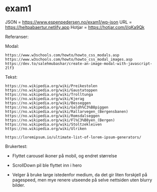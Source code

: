 # exam1

JSON = https://www.espenpedersen.no/exam1/wp-json
URL = https://heltpabaertur.netlify.app
Hotjar = https://hotjar.com/l/qKa9Qk

Referanser:

Modal:

    https://www.w3schools.com/howto/howto_css_modals.asp
    https://www.w3schools.com/howto/howto_css_modal_images.asp
    https://dev.to/salehmubashar/create-an-image-modal-with-javascript-2lf3

Tekst:

    https://no.wikipedia.org/wiki/Preikestolen
    https://no.wikipedia.org/wiki/Gaustatoppen
    https://no.wikipedia.org/wiki/Trolltunga
    https://no.wikipedia.org/wiki/Kjerag
    https://no.wikipedia.org/wiki/Besseggen
    https://no.wikipedia.org/wiki/Galdh%C3%B8piggen
    https://no.wikipedia.org/wiki/Rallarvegen_(Bergensbanen)
    https://no.wikipedia.org/wiki/Romsdalseggen
    https://no.wikipedia.org/wiki/Fl%C3%B8yen_(Bergen)
    https://no.wikipedia.org/wiki/Stoltzekleiven
    https://no.wikipedia.org/wiki/Ulriken

    https://loremipsum.io/ultimate-list-of-lorem-ipsum-generators/

Brukertest:

- Flyttet carousel ikoner på mobil, og endret størrelse
- ScrollDown pil ble flyttet inn i hero

- Velger å bruke large istedenfor medium, da det gir liten forskjell på pagespeed, men mye renere utseende på selve nettsiden uten blurry bilder.